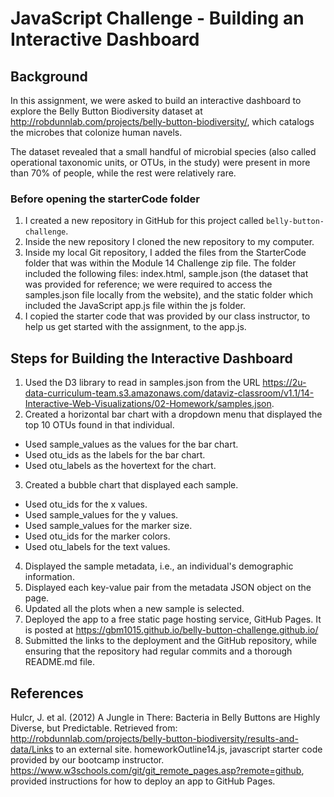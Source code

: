 # JavaScript Challenge - Building an Interactive Dashboard

## Background

In this assignment, we were asked to build an interactive dashboard to explore the Belly Button Biodiversity dataset at http://robdunnlab.com/projects/belly-button-biodiversity/, which catalogs the microbes that colonize human navels.

The dataset revealed that a small handful of microbial species (also called operational taxonomic units, or OTUs, in the study) were present in more than 70% of people, while the rest were relatively rare.

### Before opening the starterCode folder

1. I created a new repository in GitHub for this project called `belly-button-challenge`. 
2. Inside the new repository I cloned the new repository to my computer.
3. Inside my local Git repository, I added the files from the StarterCode folder that was within the Module 14 Challenge zip file.  The folder included the following files: index.html, sample.json (the dataset that was provided for reference; we were required to access the samples.json file locally from the website), and the static folder which included the JavaScript app.js file within the js folder.
4. I copied the starter code that was provided by our class instructor, to help us get started with the assignment, to the app.js.

## Steps for Building the Interactive Dashboard

1. Used the D3 library to read in samples.json from the URL https://2u-data-curriculum-team.s3.amazonaws.com/dataviz-classroom/v1.1/14-Interactive-Web-Visualizations/02-Homework/samples.json.
2. Created a horizontal bar chart with a dropdown menu that displayed the top 10 OTUs found in that individual.
  - Used sample_values as the values for the bar chart.
  - Used otu_ids as the labels for the bar chart.
  - Used otu_labels as the hovertext for the chart.
3. Created a bubble chart that displayed each sample.
  - Used otu_ids for the x values.
  - Used sample_values for the y values.
  - Used sample_values for the marker size.
  - Used otu_ids for the marker colors.
  - Used otu_labels for the text values.
4. Displayed the sample metadata, i.e., an individual's demographic information.
5. Displayed each key-value pair from the metadata JSON object on the page.
6. Updated all the plots when a new sample is selected.
7. Deployed the app to a free static page hosting service, GitHub Pages.  It is posted at https://gbm1015.github.io/belly-button-challenge.github.io/
8. Submitted the links to the deployment and the GitHub repository, while ensuring that the repository had regular commits and a thorough README.md file.

## References

Hulcr, J. et al. (2012) A Jungle in There: Bacteria in Belly Buttons are Highly Diverse, but Predictable. Retrieved from: http://robdunnlab.com/projects/belly-button-biodiversity/results-and-data/Links to an external site.
homeworkOutline14.js, javascript starter code provided by our bootcamp instructor.
https://www.w3schools.com/git/git_remote_pages.asp?remote=github, provided instructions for how to deploy an app to GitHub Pages.

